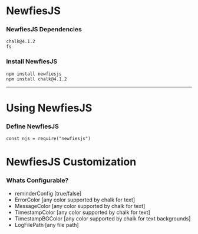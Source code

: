 # NewfiesJS

### NewfiesJS Dependencies
	 
	chalk@4.1.2
	fs

### Install NewfiesJS

    npm install newfiesjs
	npm install chalk@4.1.2

<hr>

# Using NewfiesJS

### Define NewfiesJS
	
	const njs = require("newfiesjs")

# NewfiesJS Customization

### Whats Configurable?

- reminderConfig [true/false]
- ErrorColor [any color supported by chalk for text]
- MessageColor [any color supported by chalk for text]
- TimestampColor [any color supported by chalk for text]
- TimestampBGColor [any color supported by chalk for text backgrounds]
- LogFilePath [any file path]